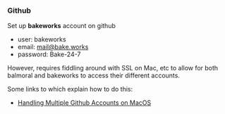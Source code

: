 ### Github

Set up **bakeworks** account on github
* user: bakeworks
* email: mail@bake.works
* password: Bake-24-7

However, requires fiddling around with SSL on Mac, etc to allow for both balmoral and bakeworks to access their different accounts.

Some links to which explain how to do this: 
* [Handling Multiple Github Accounts on MacOS](https://gist.github.com/Jonalogy/54091c98946cfe4f8cdab2bea79430f9)
